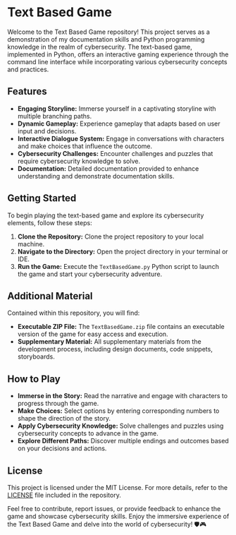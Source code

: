 # Text Based Game

Welcome to the Text Based Game repository! This project serves as a demonstration of my documentation skills and Python programming knowledge in the realm of cybersecurity. The text-based game, implemented in Python, offers an interactive gaming experience through the command line interface while incorporating various cybersecurity concepts and practices.

## Features
- **Engaging Storyline:** Immerse yourself in a captivating storyline with multiple branching paths.
- **Dynamic Gameplay:** Experience gameplay that adapts based on user input and decisions.
- **Interactive Dialogue System:** Engage in conversations with characters and make choices that influence the outcome.
- **Cybersecurity Challenges:** Encounter challenges and puzzles that require cybersecurity knowledge to solve.
- **Documentation:** Detailed documentation provided to enhance understanding and demonstrate documentation skills.

## Getting Started
To begin playing the text-based game and explore its cybersecurity elements, follow these steps:
1. **Clone the Repository:** Clone the project repository to your local machine.
2. **Navigate to the Directory:** Open the project directory in your terminal or IDE.
3. **Run the Game:** Execute the `TextBasedGame.py` Python script to launch the game and start your cybersecurity adventure.

## Additional Material
Contained within this repository, you will find:
- **Executable ZIP File:** The `TextBasedGame.zip` file contains an executable version of the game for easy access and execution.
- **Supplementary Material:** All supplementary materials from the development process, including design documents, code snippets, storyboards.

## How to Play
- **Immerse in the Story:** Read the narrative and engage with characters to progress through the game.
- **Make Choices:** Select options by entering corresponding numbers to shape the direction of the story.
- **Apply Cybersecurity Knowledge:** Solve challenges and puzzles using cybersecurity concepts to advance in the game.
- **Explore Different Paths:** Discover multiple endings and outcomes based on your decisions and actions.

## License
This project is licensed under the MIT License. For more details, refer to the [LICENSE](LICENSE) file included in the repository.

Feel free to contribute, report issues, or provide feedback to enhance the game and showcase cybersecurity skills. Enjoy the immersive experience of the Text Based Game and delve into the world of cybersecurity! 🛡️🎮
